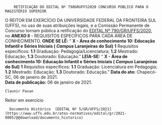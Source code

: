         RETIFICAÇÃO DO EDITAL Nº 790GRUFFS2020 CONCURSO PÚBLICO PARA O MAGISTÉRIO SUPERIOR  

 O REITOR EM EXERCÍCIO DA UNIVERSIDADE FEDERAL DA FRONTEIRA SUL (UFFS), no uso de suas atribuições legais, e a Comissão Permanente de Concurso tornam pública a retificação do [EDITAL Nº 790/GR/UFFS/2020](https://www.uffs.edu.br/atos-normativos/edital/gr/2020-0790), no **ANEXO II**  - REQUISITOS ESPECÍFICOS PARA CADA ÁREA DE CONHECIMENTO.   **ONDE SE LÊ:** “ **X - Área de conhecimento 10: Educação Infantil e Séries Iniciais ( *Campus*  Laranjeiras do Sul)** **1**  Requisitos específicos: **1.1**  Graduação: Pedagogia/Licenciatura; **1.2**  Mestrado: Educação; **1.3**  Doutorado: Educação.”   **LEIA-SE:** “ **X - Área de conhecimento 10: Educação Infantil e Séries Iniciais ( *Campus*  Laranjeiras do Sul)** **1**  Requisitos específicos: **1.1**  Graduação: Licenciatura em Pedagogia; **1.2**  Mestrado: Educação; **1.3**  Doutorado: Educação.”        **Data do ato:** Chapecó-SC, 06 de janeiro de 2021.   
 **Data de publicação:**  06 de janeiro de 2021. 

    Claunir Pavan   
 Reitor em exercício 

      Documento Histórico  [EDITAL Nº 5/GR/UFFS/2021](https://www.uffs.edu.br/atos-normativos/edital/gr/2021-0005/@@download/documento_historico)     
      